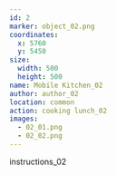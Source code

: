 ```yaml
---
id: 2
marker: object_02.png
coordinates:
  x: 5760
  y: 5450
size:
  width: 500
  height: 500
name: Mobile Kitchen_02
author: author_02
location: common
action: cooking lunch_02
images:
  - 02_01.png
  - 02_02.png
---
```


instructions_02
